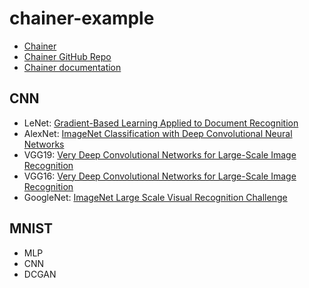 # chainer-example
* [Chainer](https://chainer.org/)
* [Chainer GitHub Repo](https://github.com/chainer/chainer)
* [Chainer documentation](https://docs.chainer.org/en/stable/index.html)

## CNN
- LeNet: [Gradient-Based Learning Applied to Document Recognition](http://yann.lecun.com/exdb/publis/pdf/lecun-01a.pdf)
- AlexNet: [ImageNet Classification with Deep Convolutional Neural Networks](http://papers.nips.cc/paper/4824-imagenet-classification-with-deep-convolutional-neural-networks.pdf)
- VGG19: [Very Deep Convolutional Networks for Large-Scale Image Recognition](https://arxiv.org/pdf/1409.1556.pdf)
- VGG16: [Very Deep Convolutional Networks for Large-Scale Image Recognition](https://arxiv.org/pdf/1409.1556.pdf)
- GoogleNet: [ImageNet Large Scale Visual Recognition Challenge](http://hci.stanford.edu/publications/2015/scenegraphs/imagenet-challenge.pdf)

## MNIST
- MLP
- CNN
- DCGAN
